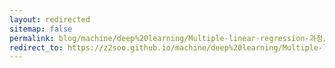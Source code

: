 ```yaml
---
layout: redirected
sitemap: false
permalink: blog/machine/deep%20learning/Multiple-linear-regression-과정/
redirect_to: https://z2soo.github.io/machine/deep%20learning/Multiple-linear-regression-과정/
---
```

